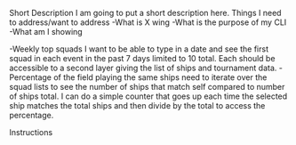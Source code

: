 Short Description
  I am going to put a short description here. Things I need to address/want to address
  -What is X wing
  -What is the purpose of my CLI
  -What am I showing

  -Weekly top squads
    I want to be able to type in a date and see the first squad in each event in the past 7 days limited to 10 total. Each should be accessible to a second layer giving the list of ships and tournament data.
  -Percentage of the field playing the same ships
    need to iterate over the squad lists to see the number of ships that match self compared to number of ships total. I can do a simple counter that goes up each time the selected ship matches the total ships and then divide by the total to access the percentage.


Instructions

